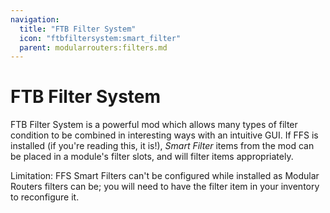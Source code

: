 ```yaml
---
navigation:
  title: "FTB Filter System"
  icon: "ftbfiltersystem:smart_filter"
  parent: modularrouters:filters.md
---
```


# FTB Filter System

FTB Filter System is a powerful mod which allows many types of filter condition to be combined in interesting ways with an intuitive GUI. If FFS is installed (if you're reading this, it is!), *Smart Filter* items from the mod can be placed in a module's filter slots, and will filter items appropriately.

Limitation: FFS Smart Filters can't be configured while installed as Modular Routers filters can be; you will need to have the filter item in your inventory to reconfigure it.

